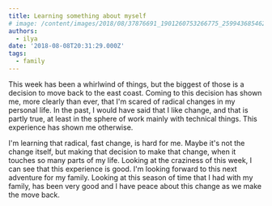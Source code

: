```yaml
---
title: Learning something about myself
# image: /content/images/2018/08/37876691_1901260753266775_2599436854625304576_n.jpg
authors:
  - ilya
date: '2018-08-08T20:31:29.000Z'
tags:
  - family
---
```

This week has been a whirlwind of things, but the biggest of those is a decision
to move back to the east coast. Coming to this decision has shown me, more
clearly than ever, that I'm scared of radical changes in my personal life. In
the past, I would have said that I like change, and that is partly true, at
least in the sphere of work mainly with technical things. This experience has
shown me otherwise.

I'm learning that radical, fast change, is hard for me. Maybe it's not the
change itself, but making that decision to make that change, when it touches so
many parts of my life. Looking at the craziness of this week, I can see that
this experience is good. I'm looking forward to this next adventure for my
family. Looking at this season of time that I had with my family, has been very
good and I have peace about this change as we make the move back.
